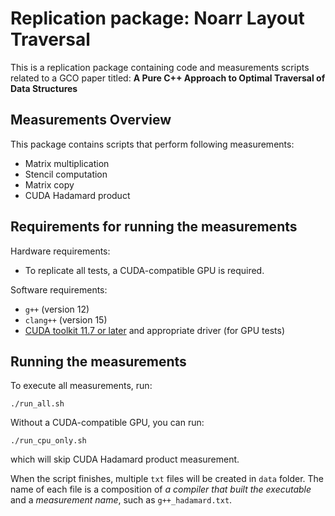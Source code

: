 # Replication package: Noarr Layout Traversal

This is a replication package containing code and measurements scripts related to a GCO paper titled:  **A Pure C++ Approach to Optimal Traversal of Data Structures**

## Measurements Overview

This package contains scripts that perform following measurements:

* Matrix multiplication
* Stencil computation
* Matrix copy
* CUDA Hadamard product

## Requirements for running the measurements

Hardware requirements:

* To replicate all tests, a CUDA-compatible GPU is required.

Software requirements:

* `g++` (version 12)
* `clang++` (version 15)
* [CUDA toolkit 11.7 or later](https://developer.nvidia.com/cuda-downloads) and appropriate driver (for GPU tests)


## Running the measurements

To execute all measurements, run:
```
./run_all.sh
```
Without a CUDA-compatible GPU, you can run:
```
./run_cpu_only.sh
```
which will skip CUDA Hadamard product measurement.

When the script finishes, multiple `txt` files will be created in `data` folder. The name of each file is a composition of _a compiler that built the executable_ and a _measurement name_, such as `g++_hadamard.txt`.


